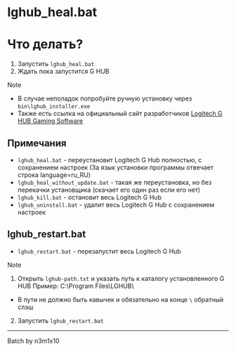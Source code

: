 # lghub_heal.bat

# Что делать?

1. Запустить `lghub_heal.bat`
2. Ждать пока запустится G HUB

>[!NOTE]
> - В случае неполадок попробуйте ручную установку через `bin\lghub_installer.exe`
> - Также есть ссылка на официальный сайт разработчиков [Logitech G HUB Gaming Software](https://www.logitechg.com/en-us/innovation/g-hub.html?srsltid=AfmBOoqPUOqdb5AX2V5bWbM9IEHiQ8WXzg48YueU8MBH-d_waTX_CenI)

## Примечания

- `lghub_heal.bat` - переустановит Logitech G Hub полностью, с сохранением настроек
(За язык установки программы отвечает строка language=ru_RU)
- `lghub_heal_without_update.bat` - такая же переустановка, но без перекачки установщика (скачает его один раз если его нет)
- `lghub_kill.bat` - остановит весь Logitech G Hub
- `lghub_uninstall.bat` - удалит весь Logitech G Hub с сохранением настроек


## lghub_restart.bat

- `lghub_restart.bat` - перезапустит весь Logitech G Hub

> [!NOTE]
> 1. Открыть `lghub-path.txt` и указать путь к каталогу установленного G HUB
> Пример: C:\Program Files\LGHUB\
> - В пути не должно быть кавычек и обязательно на конце `\` обратный слэш
> 2. Запустить `lghub_restart.bat`


---

Batch by n3m1x10
